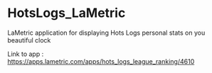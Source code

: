 # HotsLogs_LaMetric
LaMetric application for displaying Hots Logs personal stats on you beautiful clock

Link to app :
https://apps.lametric.com/apps/hots_logs_league_ranking/4610
